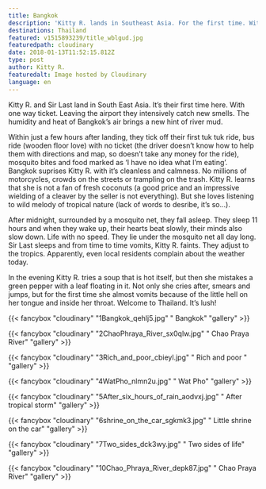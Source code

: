 ```yaml
---
title: Bangkok
description: 'Kitty R. lands in Southeast Asia. For the first time. With one way ticket. '
destinations: Thailand
featured: v1515893239/title_wblgud.jpg
featuredpath: cloudinary
date: 2018-01-13T11:52:15.812Z
type: post
author: Kitty R.
featuredalt: Image hosted by Cloudinary
language: en
---
```

Kitty R. and Sir Last land in South East Asia. It’s their first time here. With one way ticket. Leaving the airport they intensively catch new smells. The humidity and heat of Bangkok’s air brings a new hint of river mud. 

Within just a few hours after landing, they tick off their first tuk tuk ride, bus ride (wooden floor love) with no ticket (the driver doesn’t know how to help them with directions and map, so doesn’t take any money for the ride), mosquito bites and food marked as ‘I have no idea what I’m eating’. Bangkok suprises Kitty R. with it’s cleanless and calmness. No millions of motorcycles, crowds on the streets or trampling on the trash. Kitty R. learns that she is not a fan of fresh coconuts (a good price and an impressive wielding of a cleaver by the seller is not everything). But she loves listening to wild melody of tropical nature (lack of words to desribe, it’s so...).  

After midnight, surrounded by a mosquito net, they fall asleep. They sleep 11 hours and when they wake up, their hearts beat slowly, their minds also slow down. Life with no speed. They lie under the mosquito net all day long. Sir Last sleeps and from time to time vomits, Kitty R. faints. They adjust to the tropics. Apparently, even local residents complain about the weather today.

In the evening Kitty R. tries a soup that is hot itself, but then she mistakes a green pepper with a leaf floating in it. Not only she cries after, smears and jumps, but for the first time she almost vomits because of the little hell on her tongue and inside her throat. Welcome to Thailand. It’s lush!

{{< fancybox "cloudinary" "1Bangkok_qehlj5.jpg" " Bangkok" "gallery" >}}

{{< fancybox "cloudinary" "2ChaoPhraya_River_sx0qlw.jpg" " Chao Praya River" "gallery" >}}

{{< fancybox "cloudinary" "3Rich_and_poor_cbieyl.jpg" " Rich and poor " "gallery" >}}

{{< fancybox "cloudinary" "4WatPho_nlmn2u.jpg" " Wat Pho" "gallery" >}}

{{< fancybox "cloudinary" "5After_six_hours_of_rain_aodvxj.jpg" " After tropical storm" "gallery" >}}



{{< fancybox "cloudinary" "6shrine_on_the_car_sgkmk3.jpg" " Little shrine on the car" "gallery" >}}

{{< fancybox "cloudinary" "7Two_sides_dck3wy.jpg" " Two sides of life" "gallery" >}}

{{< fancybox "cloudinary" "10Chao_Phraya_River_depk87.jpg" " Chao Praya River" "gallery" >}}
